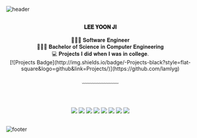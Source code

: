 ![header](https://capsule-render.vercel.app/api?type=waving&&color=gradient&height=100&section=header&fontSize=90)


<div align = "center">

<br/>
<strong> 𝐋𝐄𝐄 𝐘𝐎𝐎𝐍 𝐉𝐈 </strong><br><br>
👩🏻‍💻 𝐒𝐨𝐟𝐭𝐰𝐚𝐫𝐞 𝐄𝐧𝐠𝐢𝐧𝐞𝐞𝐫 <br>
👩🏻‍🎓 𝐁𝐚𝐜𝐡𝐞𝐥𝐨𝐫 𝐨𝐟 𝐒𝐜𝐢𝐞𝐧𝐜𝐞 𝐢𝐧 𝐂𝐨𝐦𝐩𝐮𝐭𝐞𝐫 𝐄𝐧𝐠𝐢𝐧𝐞𝐞𝐫𝐢𝐧𝐠 <br>
💻 𝐏𝐫𝐨𝐣𝐞𝐜𝐭𝐬 𝐈 𝐝𝐢𝐝 𝐰𝐡𝐞𝐧 𝐈 𝐰𝐚𝐬 𝐢𝐧 𝐜𝐨𝐥𝐥𝐞𝐠𝐞.
<br/>
[![Projects Badge](http://img.shields.io/badge/-Projects-black?style=flat-square&logo=github&link=Projects/)](https://github.com/lamlyg)
 
﹏﹏﹏﹏﹏﹏﹏

<br/><br/>

<img src="https://img.shields.io/badge/Java-73A1FB?style=flat&logo=java&logoColor=white"/>
<img src="https://img.shields.io/badge/Android-A1C837?style=flat&logo=android&logoColor=white"/>
<img src="https://img.shields.io/badge/Swift-FF562D?style=flat&logo=swift&logoColor=white"/>
<img src="https://img.shields.io/badge/iOS-grey?style=flat&logo=ios&logoColor=white"/>
<img src="https://img.shields.io/badge/Selenium-00B400?style=flat-square&logo=Selenium&logoColor=white"/>
<img src="https://img.shields.io/badge/Appium-purple?style=flat-square&logo=appium&logoColor=white"/>
<img src="https://img.shields.io/badge/-Git-orange?style=flat&logo=git"/>
<img src="https://img.shields.io/badge/-github-black?style=flat&logo=github"/><br>

</div>

<br/>

![footer](https://capsule-render.vercel.app/api?type=waving&&color=gradient&height=100&section=footer&fontSize=90)






<!---
lee-yoon-ji/lee-yoon-ji is a ✨ special ✨ repository because its `README.md` (this file) appears on your GitHub profile.
You can click the Preview link to take a look at your changes.
- 👋 Hi, I’m @lee-yoon-ji
- 👀 I’m interested in ...
- 🌱 I’m currently learning ...
- 💞️ I’m looking to collaborate on ...
- 📫 How to reach me ...
--->
